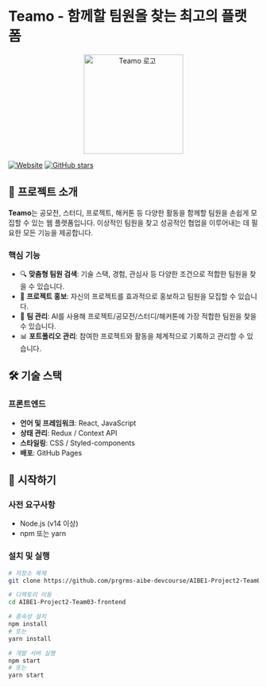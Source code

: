 # Teamo - 함께할 팀원을 찾는 최고의 플랫폼

<p align="center">
  <img src="https://github.com/prgrms-aibe-devcourse/AIBE1-Project2-Team03-frontend/blob/main/public/logo.svg" alt="Teamo 로고" width="200" />
</p>

[![Website](https://img.shields.io/badge/Website-teamo.kro.kr-blue)](https://teamo.kro.kr)
[![GitHub stars](https://img.shields.io/github/stars/prgrms-aibe-devcourse/AIBE1-Project2-Team03-frontend)](https://github.com/prgrms-aibe-devcourse/AIBE1-Project2-Team03-frontend/stargazers)

## 📝 프로젝트 소개

**Teamo**는 공모전, 스터디, 프로젝트, 해커톤 등 다양한 활동을 함께할 팀원을 손쉽게 모집할 수 있는 웹 플랫폼입니다. 이상적인 팀원을 찾고 성공적인 협업을 이루어내는 데 필요한 모든 기능을 제공합니다.

### 핵심 기능

- 🔍 **맞춤형 팀원 검색**: 기술 스택, 경험, 관심사 등 다양한 조건으로 적합한 팀원을 찾을 수 있습니다.
- 📢 **프로젝트 홍보**: 자신의 프로젝트를 효과적으로 홍보하고 팀원을 모집할 수 있습니다.
- 👥 **팀 관리**: AI를 사용해 프로젝트/공모전/스터디/해커톤에 가장 적합한 팀원을 찾을 수 있습니다.
- 📊 **포트폴리오 관리**: 참여한 프로젝트와 활동을 체계적으로 기록하고 관리할 수 있습니다.

## 🛠️ 기술 스택

### 프론트엔드
- **언어 및 프레임워크**: React, JavaScript
- **상태 관리**: Redux / Context API
- **스타일링**: CSS / Styled-components
- **배포**: GitHub Pages

## 🚀 시작하기

### 사전 요구사항
- Node.js (v14 이상)
- npm 또는 yarn

### 설치 및 실행

```bash
# 저장소 복제
git clone https://github.com/prgrms-aibe-devcourse/AIBE1-Project2-Team03-frontend.git

# 디렉토리 이동
cd AIBE1-Project2-Team03-frontend

# 종속성 설치
npm install
# 또는
yarn install

# 개발 서버 실행
npm start
# 또는
yarn start
```
